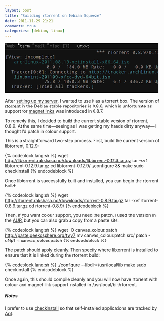 ```yaml
---
layout: post
title: "Building rtorrent on Debian Squeeze"
date: 2011-11-29 21:21
comments: true
categories: [debian, linux]
---
```

![image](/images/post_images/rtorrent.png)

After [setting up my server](http://jasonwryan.com/blog/2011/11/18/microserver/ "Post on the HP microserver"),
I wanted to use it as a torrent box. The version of
[rtorrent](http://libtorrent.rakshasa.no/ "rtorrent & libtorrent homepage")
in the Debian stable repositories is 0.8.6, which is unfortunate as
support for [magnet links](http://en.wikipedia.org/wiki/Magnet_URI_scheme "Wikipedia page on magnet URIs")
was introduced in 0.8.7.

To remedy this, I decided to build the current stable version of
rtorrent, 0.8.9. At the same time—seeing as I was getting my hands dirty
anyway—I thought I’d patch in colour support.

This is a straightforward two-step process. First, build the current
version of libtorrent, 0.12.9:

{% codeblock lang:sh %}
wget http://libtorrent.rakshasa.no/downloads/libtorrent-0.12.9.tar.gz
tar -xvf libtorrent-0.12.9.tar.gz 
cd libtorrent-0.12.9/
./configure && make
sudo checkinstall
{% endcodeblock %}

Once libtorrent is successfully built and installed, you can begin the
rtorrent build:

{% codeblock lang:sh %}
wget http://rtorrent.rakshasa.no/downloads/rtorrent-0.8.9.tar.gz
tar -xvf rtorrent-0.8.9.tar.gz 
cd rtorrent-0.8.9/
{% endcodeblock %}

Then, if you want colour support, you need the patch. I used the version
in the
[AUR](https://aur.archlinux.org/packages.php?ID=31956 "rtorrent-color in AUR"),
but you can also grab a copy from a paste site:

{% codeblock lang:sh %}
wget -O canvas_colour.patch http://paste.geekosphere.org/twy7
mv canvas_colour.patch src/
patch -uNp1 -i canvas_colour.patch
{% endcodeblock %}

The patch should apply cleanly. Then specify where libtorrent is
installed to ensure that it is linked during the rtorrent build:

{% codeblock lang:sh %}
./configure --libdir=/usr/local/lib
make
sudo checkinstall
{% endcodeblock %}

Once again, this should compile cleanly and you will now have rtorrent
with colour and magnet link support installed in
<span class="file">/usr/local/bin/rtorrent</span>.

##### Notes
I prefer to use
[checkinstall](http://asic-linux.com.mx/~izto/checkinstall/ "checkinstall homepage")
so that self-installed applications are tracked by
[Apt](http://wiki.debian.org/Apt "Debian wiki entry").
